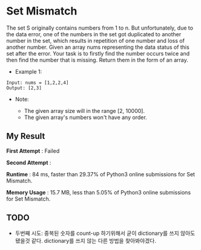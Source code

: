 # Set Mismatch

The set S originally contains numbers from 1 to n. But unfortunately, due to the data error, one of the numbers in the set got duplicated to another number in the set, which results in repetition of one number and loss of another number.
Given an array nums representing the data status of this set after the error. Your task is to firstly find the number occurs twice and then find the number that is missing. Return them in the form of an array.

- Example 1:
```
Input: nums = [1,2,2,4]
Output: [2,3]
```

- Note:

  - The given array size will in the range [2, 10000].
  - The given array's numbers won't have any order.
  
  
## My Result

**First Attempt** : Failed

**Second Attempt** : 

**Runtime** : 84 ms, faster than 29.37% of Python3 online submissions for Set Mismatch.

**Memory Usage** : 15.7 MB, less than 5.05% of Python3 online submissions for Set Mismatch.

## TODO

- 두번째 시도: 중복된 숫자를 count-up 하기위해서 굳이 dictionary를 쓰지 않아도 됐을것 같다. dictionary를 쓰지 않는 다른 방법을 찾아봐야겠다.

